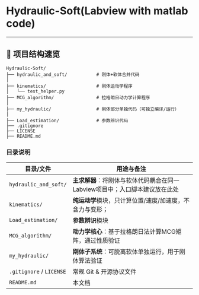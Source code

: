 # Hydraulic-Soft(Labview with matlab code)
---
## 📁 项目结构速览
```
Hydraulic-Soft/
├── hydraulic_and_soft/           # 刚体+软体合并代码
│
├── kinematics/                   # 刚体运动学程序
│   └── test_helper.py
├── MCG_algorithm/                # 拉格朗日动力学计算程序
│  
├── my_hydraulic/                 # 刚体部分单独代码（可独立编译/运行）
|
├── Load_estimation/              # 参数辨识代码        
├── .gitignore
├── LICENSE
├── README.md
```

### 目录说明
| 目录/文件                    | 用途与备注                                       |
| ------------------------ | ------------------------------------------- |
| `hydraulic_and_soft/`    | **主求解器**：将刚体与软体代码耦合在同一Labview项目中；入口脚本建议放在此处 |
| `kinematics/`            | **纯运动学**模块，只计算位置/速度/加速度，不含力与变形； |
| `Load_estimation/`       | **参数辨识**模块 |
| `MCG_algorithm/`         | **动力学核心**：基于拉格朗日法计算MCG矩阵，通过性质验证        |
| `my_hydraulic/`          | **刚体子系统**：可脱离软体单独运行，用于刚体算法验证             |
| `.gitignore` / `LICENSE` | 常规 Git & 开源协议文件                             |
| `README.md`              | 本文档                                         |
